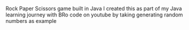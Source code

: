  Rock Paper Scissors game built in Java 
I created this as part of my Java learning journey with BRo code on youtube by taking generating random numbers as example 
